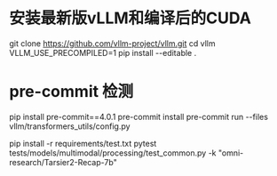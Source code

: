# 安装最新版vLLM和编译后的CUDA

git clone https://github.com/vllm-project/vllm.git
cd vllm
VLLM_USE_PRECOMPILED=1 pip install --editable .

# pre-commit 检测

pip install pre-commit==4.0.1
pre-commit install
pre-commit run --files vllm/transformers_utils/config.py

pip install -r requirements/test.txt
pytest tests/models/multimodal/processing/test_common.py -k "omni-research/Tarsier2-Recap-7b"
